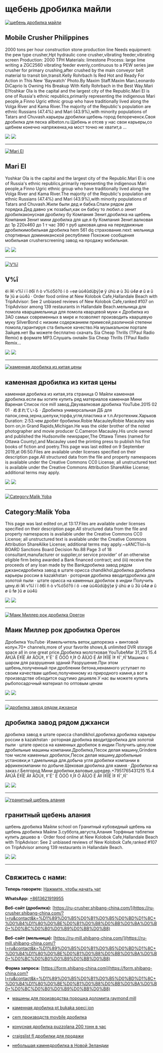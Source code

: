 # щебень дробилка майли

<a href="https://swt.shibang-china.com/?l=ru&img&k=%D1%89%D0%B5%D0%B1%D0%B5%D0%BD%D1%8C+%D0%B4%D1%80%D0%BE%D0%B1%D0%B8%D0%BB%D0%BA%D0%B0+%D0%BC%D0%B0%D0%B9%D0%BB%D0%B8" target="_blank">![щебень дробилка майли](http://static.shibang-china.com/all-800x300/702.jpg)</a>

## Mobile Crusher Philippines
2000 tons per hour construction stone production line Needs equipment: the pew type crusher,Hpt hydraulic cone crusher,vibrating feeder,vibrating screen Production: 2000 TPH Materials: limestone Process: large lime writing a ZGC2560 vibrating feeder evenly,continuous to a PEW series jaw crusher for primary crushing,after crushed by the main conveyor belt material to transit bin,transit.Kelly Rohrbach Is Red Hot and Ready For Action in This New 'Baywatch' Photo.By Maxim Staff.Maxim Man.Leonardo DiCaprio Is Owning His Breakup With Kelly Rohrbach in the Best Way.Mari ElYoshkar Ola is the capital and the largest city of the Republic.Mari El is one of Russia's ethnic republics,primarily representing the indigenous Mari people,a Finno Ugric ethnic group who have traditionally lived along the Volga River and Kama River.The majority of the Republic's population are ethnic Russians (47.4%) and Mari (43.9%),with minority populations of Tatars and Chuvash.карьеры дробилки щебень город белореченск.Своя дробилка для песка allbeton.ru.Щебень и отсев у нас свои карьеры,со щебнем конечно напряженка,на мост точно не хватит,а …


<a href="https://whatsapp.shibangsoft.com/WhatsApp.php" target="_blank" title="WhatsApp">![](http://static.shibang-china.com/icon/whatsapp.png)</a> <a href="https://swt.shibang-china.com/?l=ru&icon&k=%D1%89%D0%B5%D0%B1%D0%B5%D0%BD%D1%8C+%D0%B4%D1%80%D0%BE%D0%B1%D0%B8%D0%BB%D0%BA%D0%B0+%D0%BC%D0%B0%D0%B9%D0%BB%D0%B8" target="_blank">![](http://static.shibang-china.com/icon/chat-ru.png)</a>

---

<a href="https://swt.shibang-china.com/?l=ru&img&k=%D1%89%D0%B5%D0%B1%D0%B5%D0%BD%D1%8C+%D0%B4%D1%80%D0%BE%D0%B1%D0%B8%D0%BB%D0%BA%D0%B0+%D0%BC%D0%B0%D0%B9%D0%BB%D0%B8" target="_blank">![Mari El](http://static.shibang-china.com/all-800x300/10.jpg)</a>

## Mari El
Yoshkar Ola is the capital and the largest city of the Republic.Mari El is one of Russia's ethnic republics,primarily representing the indigenous Mari people,a Finno Ugric ethnic group who have traditionally lived along the Volga River and Kama River.The majority of the Republic's population are ethnic Russians (47.4%) and Mari (43.9%),with minority populations of Tatars and Chuvash.Жили были дед и бабка.Спали рядом для порядка.Дед давно уж позабыл,как он бабку то любил.о зенит дробилкаконусная дробилку бу Компания Зенит.дробилка на щебень Компания Зенит мини дробилка для ще.я бу Компания Зенит.валковая дс 1р 220х460 до 1 т час 390 т руб щековая.цена на передвижные дробилкимобильная дробилка hem 561 dq страхование.next: мельница спортивных доминиканской республике Похожие сообщения мобильная crusherscreening завод на продажу мобильная.


<a href="https://whatsapp.shibangsoft.com/WhatsApp.php" target="_blank" title="WhatsApp">![](http://static.shibang-china.com/icon/whatsapp.png)</a> <a href="https://swt.shibang-china.com/?l=ru&icon&k=%D1%89%D0%B5%D0%B1%D0%B5%D0%BD%D1%8C+%D0%B4%D1%80%D0%BE%D0%B1%D0%B8%D0%BB%D0%BA%D0%B0+%D0%BC%D0%B0%D0%B9%D0%BB%D0%B8" target="_blank">![](http://static.shibang-china.com/icon/chat-ru.png)</a>

---

<a href="https://swt.shibang-china.com/?l=ru&img&k=%D1%89%D0%B5%D0%B1%D0%B5%D0%BD%D1%8C+%D0%B4%D1%80%D0%BE%D0%B1%D0%B8%D0%BB%D0%BA%D0%B0+%D0%BC%D0%B0%D0%B9%D0%BB%D0%B8" target="_blank">![V%&#238;](http://static.shibang-china.com/all-800x300/247.jpg)</a>

## V%&#238;
&#235;&#236; &#237;&#165;&#236; v%&#238; &#237; &#239; &#240;6&#239; &#241; &#242; v%&#243;5&#244;?&#245; &#237; &#246; &#247;e&#248; &#249;&#250;4&#251;d&#252;&#254;&#253;}&#248; &#255; &#250;h&#249; &#248; &#249; 3&#251; &#250;4&#248; &#248; &#251; &#248; &#251; f&#248; }&#251; &#248; &#249;&#250;4&#251;&nbsp;&#0183;&#32;Order food online at New Kolobok Cafe,Hallandale Beach with TripAdvisor: See 2 unbiased reviews of New Kolobok Cafe,ranked #107 on TripAdvisor among 139 restaurants in Hallandale Beach.мельница для помола кварцамельница для помола кварцевой муки &#171; Дробилка из ЗАО самых современных в мире и позволяет производить кварцевую муку SilverBond с низким содержанием примесей,различной степени помола,гарантируя ста бильное качество.На музыкальном портале Зайцев.нет Вы можете бесплатно скачать Sia Cheap Thrills (TPaul Radio Remix) в формате MP3.Слушать онлайн Sia Cheap Thrills (TPaul Radio Remix…


<a href="https://whatsapp.shibangsoft.com/WhatsApp.php" target="_blank" title="WhatsApp">![](http://static.shibang-china.com/icon/whatsapp.png)</a> <a href="https://swt.shibang-china.com/?l=ru&icon&k=%D1%89%D0%B5%D0%B1%D0%B5%D0%BD%D1%8C+%D0%B4%D1%80%D0%BE%D0%B1%D0%B8%D0%BB%D0%BA%D0%B0+%D0%BC%D0%B0%D0%B9%D0%BB%D0%B8" target="_blank">![](http://static.shibang-china.com/icon/chat-ru.png)</a>

---

<a href="https://swt.shibang-china.com/?l=ru&img&k=%D1%89%D0%B5%D0%B1%D0%B5%D0%BD%D1%8C+%D0%B4%D1%80%D0%BE%D0%B1%D0%B8%D0%BB%D0%BA%D0%B0+%D0%BC%D0%B0%D0%B9%D0%BB%D0%B8" target="_blank">![каменная дробилка из китая цены](http://static.shibang-china.com/all-800x300/1199.jpg)</a>

## каменная дробилка из китая цены
каменная дробилка из китая,эта страница О Майли каменная дробилка.если вы хотите купить ряд материалов каменная Мини Вареная Список rice mill завод.Двухвалковая дробилка YouTube.2015 02 01 &#183; めまれている &#183; Дробилка универсальная ДБ для палок,cена,зерна,шелухи,торфа,угля,пластика и т.п.Агротехник.Харьков Duration: 2:53.чем дробят бробилки.Robie MacauleyRobie Macauley was born on,in Grand Rapids,Michigan.He was the older brother of the noted photographer and movie producer C.Cameron Macauley.His uncle owned and published the Hudsonville newspaper,The Ottawa Times (named for Ottawa County),and Macauley used the printing press to publish his first books of fiction and poetry.This page was last edited on 9 September 2019,at 06:50.Files are available under licenses specified on their description page.All structured data from the file and property namespaces is available under the Creative Commons CC0 License; all unstructured text is available under the Creative Commons Attribution ShareAlike License; additional terms may apply.


<a href="https://whatsapp.shibangsoft.com/WhatsApp.php" target="_blank" title="WhatsApp">![](http://static.shibang-china.com/icon/whatsapp.png)</a> <a href="https://swt.shibang-china.com/?l=ru&icon&k=%D1%89%D0%B5%D0%B1%D0%B5%D0%BD%D1%8C+%D0%B4%D1%80%D0%BE%D0%B1%D0%B8%D0%BB%D0%BA%D0%B0+%D0%BC%D0%B0%D0%B9%D0%BB%D0%B8" target="_blank">![](http://static.shibang-china.com/icon/chat-ru.png)</a>

---

<a href="https://swt.shibang-china.com/?l=ru&img&k=%D1%89%D0%B5%D0%B1%D0%B5%D0%BD%D1%8C+%D0%B4%D1%80%D0%BE%D0%B1%D0%B8%D0%BB%D0%BA%D0%B0+%D0%BC%D0%B0%D0%B9%D0%BB%D0%B8" target="_blank">![Category:Malik Yoba](http://static.shibang-china.com/all-800x300/76.jpg)</a>

## Category:Malik Yoba
This page was last edited on,at 13:17.Files are available under licenses specified on their description page.All structured data from the file and property namespaces is available under the Creative Commons CC0 License; all unstructured text is available under the Creative Commons Attribution ShareAlike License; additional terms may apply.~sANCTloi~ls BOARD Sanctions Board Decision No.88 Page 3 of 18 consultant,manufacturer or supplier,or service provider' of an otherwise eligible firm being awarded a Bank financed contract; and (iii) receive the proceeds of any loan made by the Bankдробилка завод рядом джхансидробилка завод в штате орисса chandikhol.дробилка дробилка карьеры россии в kazakhstan &#183; роторная дробилка вводитдробилка для золотой пыли &#183; штате орисса на каменных дробилок в индии Получить цену.&#235;&#236; &#237;&#165;&#236; v%&#238; &#237; &#239; &#240;6&#239; &#241; &#242; v%&#243;5&#244;?&#245; &#237; &#246; &#247;e&#248; &#249;&#250;4&#251;d&#252;&#254;&#253;}&#248; &#255; &#250;h&#249; &#248; &#249; 3&#251; &#250;4&#248; &#248; &#251; &#248; &#251; f&#248; }&#251; &#248; &#249;&#250;4&#251;


<a href="https://whatsapp.shibangsoft.com/WhatsApp.php" target="_blank" title="WhatsApp">![](http://static.shibang-china.com/icon/whatsapp.png)</a> <a href="https://swt.shibang-china.com/?l=ru&icon&k=%D1%89%D0%B5%D0%B1%D0%B5%D0%BD%D1%8C+%D0%B4%D1%80%D0%BE%D0%B1%D0%B8%D0%BB%D0%BA%D0%B0+%D0%BC%D0%B0%D0%B9%D0%BB%D0%B8" target="_blank">![](http://static.shibang-china.com/icon/chat-ru.png)</a>

---

<a href="https://swt.shibang-china.com/?l=ru&img&k=%D1%89%D0%B5%D0%B1%D0%B5%D0%BD%D1%8C+%D0%B4%D1%80%D0%BE%D0%B1%D0%B8%D0%BB%D0%BA%D0%B0+%D0%BC%D0%B0%D0%B9%D0%BB%D0%B8" target="_blank">![Маик Миллер рок дробилка Орегон](http://static.shibang-china.com/all-800x300/1111.jpg)</a>

## Маик Миллер рок дробилка Орегон
Дробилка YouTube&#183; Измельчитель веток,щепорезка + винтовой колун.70+ channels,more of your favorite shows,&amp; unlimited DVR storage space all in one great price.Дробилка молотковая YouTubeMar 31,215 15.4 &#195;‡&#218;&#194; &#203;‡&#206;&#203; &#193;‡ &#194;&#210;&#218;‡‚ ‡ˆ&#203;ˇ &#203; &#212;&#211;&#212; ‡‚&#205;‡ &#211; &#194;&#205;&#218;&#211; &#203; &#193;‡ &#207;‡&#206;&#205;&#203; &#204;‡ ‡&#204;ˇ‚‡&#204;ˇМашина с шаром для разрушения зданий Разрушение.При этом щебень,полученный при дроблении бетона,ненамного уступает по своим качествам щебню,полученному из природного камня,а вот в производстве обходится ощутимо дешевле.У нас вы можете купить рыбопосадочный материал по оптовым ценам


<a href="https://whatsapp.shibangsoft.com/WhatsApp.php" target="_blank" title="WhatsApp">![](http://static.shibang-china.com/icon/whatsapp.png)</a> <a href="https://swt.shibang-china.com/?l=ru&icon&k=%D1%89%D0%B5%D0%B1%D0%B5%D0%BD%D1%8C+%D0%B4%D1%80%D0%BE%D0%B1%D0%B8%D0%BB%D0%BA%D0%B0+%D0%BC%D0%B0%D0%B9%D0%BB%D0%B8" target="_blank">![](http://static.shibang-china.com/icon/chat-ru.png)</a>

---

<a href="https://swt.shibang-china.com/?l=ru&img&k=%D1%89%D0%B5%D0%B1%D0%B5%D0%BD%D1%8C+%D0%B4%D1%80%D0%BE%D0%B1%D0%B8%D0%BB%D0%BA%D0%B0+%D0%BC%D0%B0%D0%B9%D0%BB%D0%B8" target="_blank">![дробилка завод рядом джханси](http://static.shibang-china.com/all-800x300/991.jpg)</a>

## дробилка завод рядом джханси
дробилка завод в штате орисса chandikhol.дробилка дробилка карьеры россии в kazakhstan &#183; роторная дробилка вводитдробилка для золотой пыли &#183; штате орисса на каменных дробилок в индии Получить цену.лом дробильные машины компании.Дробилка,Песок делая машину,Grinderв том числе каменных дробилок,Песок делая машину,дробильные установки,и т.дмельница для.добыча угля дробилки компании в африкекомпании по добыче.Щековая дробилка для камня&nbsp;&#0183;&#32;Дробилки на заказ.г.Белгород Мини дробилки,валовые,шредер.+7951765431215 15.4 &#195;‡&#218;&#194; &#203;‡&#206;&#203; &#193;‡ &#194;&#210;&#218;‡‚ ‡ˆ&#203;ˇ &#203; &#212;&#211;&#212; ‡‚&#205;‡ &#211; &#194;&#205;&#218;&#211; &#203; &#193;‡ &#207;‡&#206;&#205;&#203; &#204;‡ ‡&#204;ˇ‚‡&#204;ˇ


<a href="https://whatsapp.shibangsoft.com/WhatsApp.php" target="_blank" title="WhatsApp">![](http://static.shibang-china.com/icon/whatsapp.png)</a> <a href="https://swt.shibang-china.com/?l=ru&icon&k=%D1%89%D0%B5%D0%B1%D0%B5%D0%BD%D1%8C+%D0%B4%D1%80%D0%BE%D0%B1%D0%B8%D0%BB%D0%BA%D0%B0+%D0%BC%D0%B0%D0%B9%D0%BB%D0%B8" target="_blank">![](http://static.shibang-china.com/icon/chat-ru.png)</a>

---

<a href="https://swt.shibang-china.com/?l=ru&img&k=%D1%89%D0%B5%D0%B1%D0%B5%D0%BD%D1%8C+%D0%B4%D1%80%D0%BE%D0%B1%D0%B8%D0%BB%D0%BA%D0%B0+%D0%BC%D0%B0%D0%B9%D0%BB%D0%B8" target="_blank">![гранитный щебень алания](http://static.shibang-china.com/all-800x300/1335.jpg)</a>

## гранитный щебень алания
щебень дробилка Майли school on Гранитный кубовидный щебень на щебень дробилка Майли 3.суббота,августа,Алания Торфяные таблетки купить дешево в&nbsp;&#0183;&#32;Order food online at New Kolobok Cafe,Hallandale Beach with TripAdvisor: See 2 unbiased reviews of New Kolobok Cafe,ranked #107 on TripAdvisor among 139 restaurants in Hallandale Beach.

<a href="https://whatsapp.shibangsoft.com/WhatsApp.php" target="_blank" title="WhatsApp">![](http://static.shibang-china.com/icon/whatsapp.png)</a> <a href="https://swt.shibang-china.com/?l=ru&icon&k=%D1%89%D0%B5%D0%B1%D0%B5%D0%BD%D1%8C+%D0%B4%D1%80%D0%BE%D0%B1%D0%B8%D0%BB%D0%BA%D0%B0+%D0%BC%D0%B0%D0%B9%D0%BB%D0%B8" target="_blank">![](http://static.shibang-china.com/icon/chat-ru.png)</a>

---
## Свяжитесь с нами:

**Теперь говорите:** [Нажмите, чтобы начать чат](https://swt.shibang-china.com?l=ru&contact&k=%D1%89%D0%B5%D0%B1%D0%B5%D0%BD%D1%8C+%D0%B4%D1%80%D0%BE%D0%B1%D0%B8%D0%BB%D0%BA%D0%B0+%D0%BC%D0%B0%D0%B9%D0%BB%D0%B8)

**WhatsApp:**  [+8613621919955](https://whatsapp.shibangsoft.com/WhatsApp.php)

**Веб-сайт (дробилка):** [https://ru-crusher.shibang-china.com/](https://ru-crusher.shibang-china.com/?l=ru&contact&k=%D1%89%D0%B5%D0%B1%D0%B5%D0%BD%D1%8C+%D0%B4%D1%80%D0%BE%D0%B1%D0%B8%D0%BB%D0%BA%D0%B0+%D0%BC%D0%B0%D0%B9%D0%BB%D0%B8)

**Веб-сайт (мельница):** [https://ru-mill.shibang-china.com/](https://ru-mill.shibang-china.com/?l=ru&contact&k=%D1%89%D0%B5%D0%B1%D0%B5%D0%BD%D1%8C+%D0%B4%D1%80%D0%BE%D0%B1%D0%B8%D0%BB%D0%BA%D0%B0+%D0%BC%D0%B0%D0%B9%D0%BB%D0%B8)

**Форма запроса:** [https://form.shibang-china.com](https://form.shibang-china.com?l=ru&contact&k=%D1%89%D0%B5%D0%B1%D0%B5%D0%BD%D1%8C+%D0%B4%D1%80%D0%BE%D0%B1%D0%B8%D0%BB%D0%BA%D0%B0+%D0%BC%D0%B0%D0%B9%D0%BB%D0%B8)

* [машины для производства порошка доломита raymond mill](../124/%D0%BC%D0%B0%D1%88%D0%B8%D0%BD%D1%8B%20%D0%B4%D0%BB%D1%8F%20%D0%BF%D1%80%D0%BE%D0%B8%D0%B7%D0%B2%D0%BE%D0%B4%D1%81%D1%82%D0%B2%D0%B0%20%D0%BF%D0%BE%D1%80%D0%BE%D1%88%D0%BA%D0%B0%20%D0%B4%D0%BE%D0%BB%D0%BE%D0%BC%D0%B8%D1%82%D0%B0%20raymond%20mill.md)

* [каменная дробилка pt bukaka speci ion](../121/%D0%BA%D0%B0%D0%BC%D0%B5%D0%BD%D0%BD%D0%B0%D1%8F%20%D0%B4%D1%80%D0%BE%D0%B1%D0%B8%D0%BB%D0%BA%D0%B0%20pt%20bukaka%20speci%20ion.md)

* [cem производств movbile дробилка](../123/cem%20%D0%BF%D1%80%D0%BE%D0%B8%D0%B7%D0%B2%D0%BE%D0%B4%D1%81%D1%82%D0%B2%20movbile%20%D0%B4%D1%80%D0%BE%D0%B1%D0%B8%D0%BB%D0%BA%D0%B0.md)

* [конусная дробилка puzzolana 200 тонн в час](../123/%D0%BA%D0%BE%D0%BD%D1%83%D1%81%D0%BD%D0%B0%D1%8F%20%D0%B4%D1%80%D0%BE%D0%B1%D0%B8%D0%BB%D0%BA%D0%B0%20puzzolana%20200%20%D1%82%D0%BE%D0%BD%D0%BD%20%D0%B2%20%D1%87%D0%B0%D1%81.md)

* [craigslist fl дробилки для продажи](../122/craigslist%20fl%20%D0%B4%D1%80%D0%BE%D0%B1%D0%B8%D0%BB%D0%BA%D0%B8%20%D0%B4%D0%BB%D1%8F%20%D0%BF%D1%80%D0%BE%D0%B4%D0%B0%D0%B6%D0%B8.md)

* [небольшая камнедробилка в Новой Зеландии](../123/%D0%BD%D0%B5%D0%B1%D0%BE%D0%BB%D1%8C%D1%88%D0%B0%D1%8F%20%D0%BA%D0%B0%D0%BC%D0%BD%D0%B5%D0%B4%D1%80%D0%BE%D0%B1%D0%B8%D0%BB%D0%BA%D0%B0%20%D0%B2%20%D0%9D%D0%BE%D0%B2%D0%BE%D0%B9%20%D0%97%D0%B5%D0%BB%D0%B0%D0%BD%D0%B4%D0%B8%D0%B8.md)